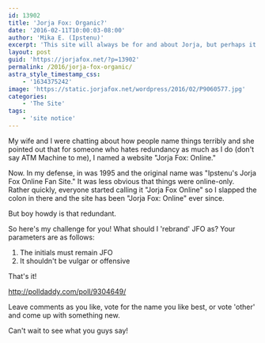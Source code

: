```yaml
---
id: 13902
title: 'Jorja Fox: Organic?'
date: '2016-02-11T10:00:03-08:00'
author: 'Mika E. (Ipstenu)'
excerpt: 'This site will always be for and about Jorja, but perhaps it doesn''t need to call itself ''online'' anymore.'
layout: post
guid: 'https://jorjafox.net/?p=13902'
permalink: /2016/jorja-fox-organic/
astra_style_timestamp_css:
    - '1634375242'
image: 'https://static.jorjafox.net/wordpress/2016/02/P9060577.jpg'
categories:
    - 'The Site'
tags:
    - 'site notice'
---
```


My wife and I were chatting about how people name things terribly and she pointed out that for someone who hates redundancy as much as I do (don't say ATM Machine to me), I named a website "Jorja Fox: Online."

Now. In my defense, in was 1995 and the original name was "Ipstenu's Jorja Fox Online Fan Site." It was less obvious that things were online-only. Rather quickly, everyone started calling it "Jorja Fox Online" so I slapped the colon in there and the site has been "Jorja Fox: Online" ever since.

But boy howdy is that redundant.

So here's my challenge for you! What should I 'rebrand' JFO as? Your parameters are as follows:
<ol>
	<li>The initials must remain JFO</li>
	<li>It shouldn't be vulgar or offensive</li>
</ol>
That's it!

http://polldaddy.com/poll/9304649/

Leave comments as you like, vote for the name you like best, or vote 'other' and come up with something new.

Can't wait to see what you guys say!